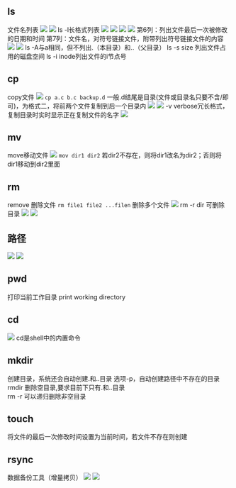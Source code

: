 ## ls
文件名列表
![](pics6/ls.jpg)
![](pics6/ls2.jpg)
ls -l长格式列表
![](pics6/ls3.jpg)
![](pics6/ls4.jpg)
![](pics6/ls5.jpg)
![](pics6/ls6.jpg)
第6列：列出文件最后一次被修改的日期和时间
第7列：文件名，对符号链接文件，附带列出符号链接文件的内容
![](pics6/ls7.jpg)
![](pics6/ls8.jpg)
ls -A与a相同，但不列出.（本目录）和..（父目录）
ls -s size 列出文件占用的磁盘空间
ls -i inode列出文件的i节点号

## cp
copy文件
![](pics6/cp.jpg)
`cp a.c b.c backup.d` 一般.d结尾是目录(文件或目录名只要不含/即可)，为格式二，将前两个文件复制到后一个目录内
![](pics6/cp2.jpg)
![](pics6/cp3.jpg)
-v verbose冗长格式，复制目录时实时显示正在复制文件的名字
![](pics6/cp4.jpg)

## mv
move移动文件
![](pics6/mv.jpg)
`mov dir1 dir2` 若dir2不存在，则将dir1改名为dir2；否则将dir1移动到dir2里面

## rm
remove 删除文件
`rm file1 file2 ...filen` 删除多个文件
![](pics6/rm.jpg)
rm -r dir 可删除目录
![](pics6/rm2.jpg)
![](pics6/rm3.jpg)

## 路径
![](pics6/dir.jpg)
![](pics6/dir2.jpg)

## pwd
打印当前工作目录 print working directory

## cd
![](pics6/cd.jpg)
cd是shell中的内置命令

## mkdir
创建目录，系统还会自动创建.和..目录
选项-p，自动创建路径中不存在的目录  
rmdir 删除空目录,要求目前下只有.和..目录  
rm -r 可以递归删除非空目录

## touch
将文件的最后一次修改时间设置为当前时间，若文件不存在则创建

## rsync
数据备份工具（增量拷贝）
![](pics6/rsync.jpg)
![](pics6/rsync.jpg)

